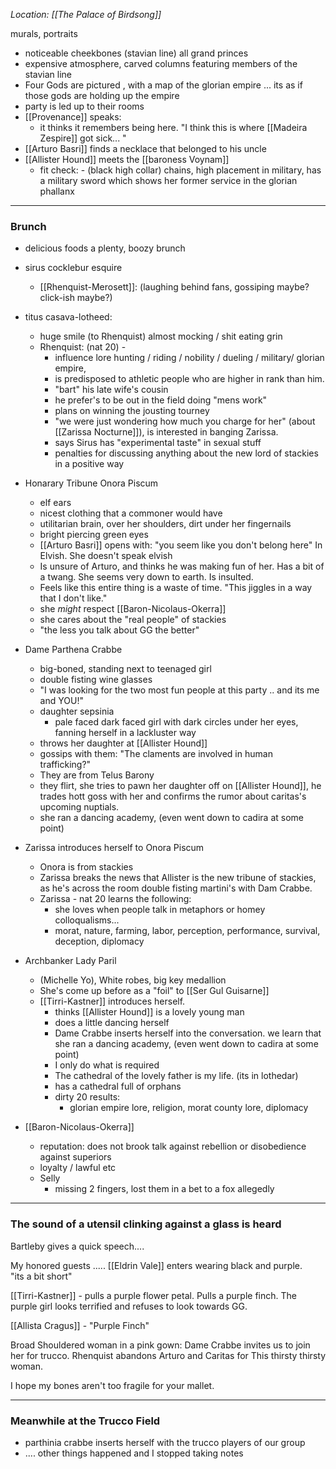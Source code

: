 _Location: [[The Palace of Birdsong]]_

murals, portraits
- noticeable cheekbones (stavian line) all grand princes
- expensive atmosphere, carved columns featuring members of the stavian line
- Four Gods are pictured , with a map of the glorian empire ... its as if those gods are holding up the empire
- party is led up to their rooms
- [[Provenance]] speaks:  
	- it thinks it remembers being here.  "I think this is where [[Madeira Zespire]] got sick... "
- [[Arturo Basri]] finds a necklace that belonged to his uncle
- [[Allister Hound]] meets the [[baroness Voynam]] 
	- fit check:	- (black high collar) chains, high placement in military, has a military sword which shows her former service in the glorian phallanx

---

### Brunch
- delicious foods a plenty, boozy brunch

- sirus cocklebur esquire
	- [[Rhenquist-Merosett]]: (laughing behind fans, gossiping maybe? click-ish maybe?)
- titus casava-lotheed:
	- huge smile (to Rhenquist) almost mocking / shit eating grin
	- Rhenquist: (nat 20) - 
		- influence lore hunting / riding / nobility / dueling / military/ glorian empire, 
		- is predisposed to athletic people who are higher in rank than him.
		- "bart" his late wife's cousin
		- he prefer's to be out in the field doing "mens work"
		- plans on winning the jousting tourney
		- "we were just wondering how much you charge for her" (about [[Zarissa Nocturne]]), is interested in banging Zarissa.
		- says Sirus has "experimental taste" in sexual stuff
		- penalties for discussing anything about the new lord of stackies in a positive way
- Honarary Tribune Onora Piscum
	- elf ears
	- nicest clothing that a commoner would have
	- utilitarian brain, over her shoulders, dirt under her fingernails
	- bright piercing green eyes
	- [[Arturo Basri]] opens with: "you seem like you don't belong here" In Elvish.   She doesn't speak elvish
	- Is unsure of Arturo, and thinks he was making fun of her.  Has a bit of a twang.  She seems very down to earth.  Is insulted.
	- Feels like this entire thing is a waste of time.  "This jiggles in a way that I don't like."
	- she _might_ respect [[Baron-Nicolaus-Okerra]]
	- she cares about the "real people" of stackies
	- "the less you talk about GG the better"
- Dame Parthena Crabbe
	- big-boned, standing next to teenaged girl
	- double fisting wine glasses
	- "I was looking for the two most fun people at this party .. and its me and YOU!"
	- daughter sepsinia
		- pale faced dark faced girl with dark circles under her eyes, fanning herself in a lackluster way
	- throws her daughter at [[Allister Hound]]
	- gossips with them:  "The claments are involved in human trafficking?"  
	- They are from Telus Barony
	- they flirt, she tries to pawn her daughter off on [[Allister Hound]], he trades hott goss with her and confirms the rumor about caritas's upcoming nuptials. 
	-  she ran a dancing academy, (even went down to cadira at some point)
- Zarissa introduces herself to Onora Piscum
	- Onora is from stackies
	- Zarissa breaks the news that Allister is the new tribune of stackies, as he's across the room double fisting martini's with Dam Crabbe.
	- Zarissa - nat 20 learns the following:
		- she loves when people talk in metaphors or homey colloqualisms... 
		- morat, nature, farming, labor, perception, performance, survival, deception, diplomacy
- Archbanker Lady Paril
	- (Michelle Yo),  White robes, big key medallion
	- She's come up before as a "foil" to [[Ser Gul Guisarne]]
	- [[Tirri-Kastner]] introduces herself.
		- thinks [[Allister Hound]] is a lovely young man
		- does a little dancing herself
		- Dame Crabbe inserts herself into the conversation.  we learn that she ran a dancing academy, (even went down to cadira at some point)
		- I only do what is required
		- The cathedral of the lovely father is my life. (its in lothedar)
		- has a cathedral full of orphans
		- dirty 20 results:
			- glorian empire lore, religion, morat county lore, diplomacy
- [[Baron-Nicolaus-Okerra]]
	- reputation: does not brook talk against rebellion or disobedience against superiors
	- loyalty / lawful etc
	- Selly
		- missing 2 fingers, lost them in a bet to a fox allegedly
---
### The sound of a utensil clinking against a glass is heard
Bartleby gives a quick speech.... 

My honored guests .....
[[Eldrin Vale]] enters wearing black and purple.  
"its a bit short"

[[Tirri-Kastner]] - pulls a purple flower petal. Pulls a purple finch.  The purple girl looks terrified and refuses to look towards GG.

[[Allista Cragus]] - "Purple Finch"

Broad Shouldered woman in a pink gown:  Dame Crabbe invites us to join her for trucco.  Rhenquist abandons Arturo and Caritas for This thirsty thirsty woman.

I hope my bones aren't too fragile for your mallet.

---

### Meanwhile at the Trucco Field

- parthinia crabbe inserts herself with the trucco players of our group
-  .... other things happened and I stopped taking notes